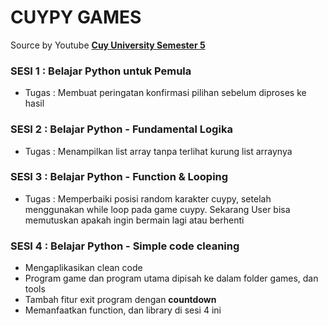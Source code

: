 # CUYPY GAMES
Source by Youtube __[Cuy University Semester 5](https://youtube.com/playlist?list=PLc6SEcJkQ6DwUhzOcOKmqysBF2FGvQZ0V&feature=shared)__

### SESI 1	: Belajar Python untuk Pemula
- Tugas : Membuat peringatan konfirmasi pilihan sebelum diproses ke hasil

### SESI 2	: Belajar Python - Fundamental Logika
- Tugas : Menampilkan list array tanpa terlihat kurung list arraynya

### SESI 3	: Belajar Python - Function & Looping
- Tugas : Memperbaiki posisi random karakter cuypy, setelah menggunakan while loop pada game cuypy. Sekarang User bisa memutuskan apakah ingin bermain lagi atau berhenti

### SESI 4	: Belajar Python - Simple code cleaning
- Mengaplikasikan clean code
- Program game dan program utama dipisah ke dalam folder games, dan tools
- Tambah fitur exit program dengan **countdown**
- Memanfaatkan function, dan library di sesi 4 ini